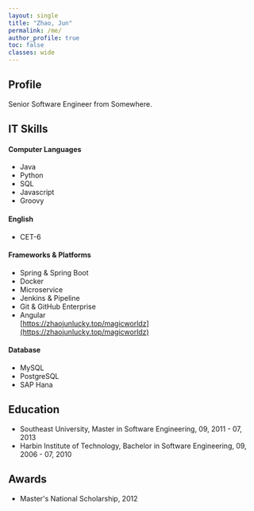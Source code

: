 ```yaml
---
layout: single
title: "Zhao, Jun"
permalink: /me/
author_profile: true
toc: false
classes: wide
---
```


## Profile

Senior Software Engineer from Somewhere.

## IT Skills

#### Computer Languages

* Java
* Python
* SQL
* Javascript
* Groovy

#### English

* CET-6

#### Frameworks & Platforms

* Spring & Spring Boot
* Docker
* Microservice
* Jenkins & Pipeline
* Git & GitHub Enterprise
* Angular  
  [https://zhaojunlucky.top/magicworldz](https://zhaojunlucky.top/magicworldz)

#### Database

* MySQL
* PostgreSQL
* SAP Hana

## Education

* Southeast University, Master in Software Engineering, 09, 2011 - 07, 2013
* Harbin Institute of Technology, Bachelor in Software Engineering, 09, 2006 - 07, 2010

## Awards

* Master's National Scholarship, 2012